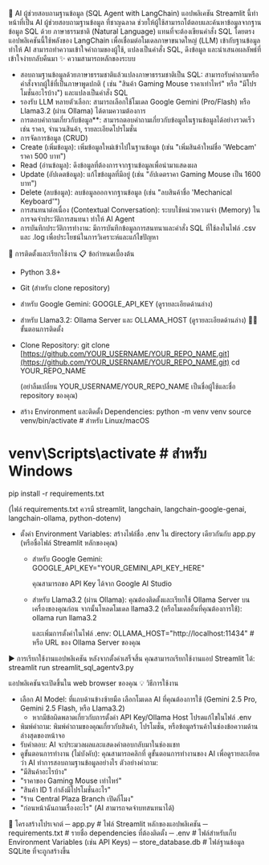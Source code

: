 🤖 AI ผู้ช่วยสอบถามฐานข้อมูล (SQL Agent with LangChain)
แอปพลิเคชัน Streamlit นี้ทำหน้าที่เป็น AI ผู้ช่วยสอบถามฐานข้อมูล ที่ชาญฉลาด ช่วยให้ผู้ใช้สามารถโต้ตอบและค้นหาข้อมูลจากฐานข้อมูล SQL ด้วย ภาษาธรรมชาติ (Natural Language) แทนที่จะต้องเขียนคำสั่ง SQL โดยตรง
แอปพลิเคชันนี้ใช้พลังของ LangChain เพื่อเชื่อมต่อโมเดลภาษาขนาดใหญ่ (LLM) เข้ากับฐานข้อมูล ทำให้ AI สามารถทำความเข้าใจคำถามของผู้ใช้, แปลงเป็นคำสั่ง SQL, ดึงข้อมูล และนำเสนอผลลัพธ์ที่เข้าใจง่ายกลับคืนมา
✨ ความสามารถหลักของระบบ
 * สอบถามฐานข้อมูลด้วยภาษาธรรมชาติแล้วแปลงภาษาธรรมชาติเป็น SQL: สามารถรับคำถามหรือคำสั่งจากผู้ใช้ที่เป็นภาษาพูดปกติ ( เช่น "สินค้า Gaming Mouse ราคาเท่าไหร่" หรือ "มีโปรโมชั่นอะไรบ้าง") และแปลงเป็นคำสั่ง SQL
 * รองรับ LLM หลายตัวเลือก: สามารถเลือกใช้โมเดล Google Gemini (Pro/Flash) หรือ Llama3.2 (ผ่าน Ollama) ได้ตามความต้องการ
 * การตอบคำถามเกี่ยวกับข้อมูล**: สามารถตอบคำถามเกี่ยวกับข้อมูลในฐานข้อมูลได้อย่างรวดเร็ว เช่น ราคา, จำนวนสินค้า, รายละเอียดโปรโมชั่น
 * การจัดการข้อมูล (CRUD)
  * Create (เพิ่มข้อมูล): เพิ่มข้อมูลใหม่เข้าไปในฐานข้อมูล (เช่น "เพิ่มสินค้าใหม่ชื่อ 'Webcam' ราคา 500 บาท")
  * Read (อ่านข้อมูล): ดึงข้อมูลที่ต้องการจากฐานข้อมูลเพื่อนำมาแสดงผล
  * Update (อัปเดตข้อมูล): แก้ไขข้อมูลที่มีอยู่ (เช่น "อัปเดตราคา Gaming Mouse เป็น 1600 บาท")
  * Delete (ลบข้อมูล): ลบข้อมูลออกจากฐานข้อมูล (เช่น "ลบสินค้าชื่อ 'Mechanical Keyboard'")
* การสนทนาต่อเนื่อง (Contextual Conversation): ระบบใช้หน่วยความจำ (Memory) ในการจดจำประวัติการสนทนา ทำให้ AI Agent 
* การบันทึกประวัติการทำงาน: มีการบันทึกข้อมูลการสนทนาและคำสั่ง SQL ที่ใช้ลงในไฟล์ .csv และ .log เพื่อประโยชน์ในการวิเคราะห์และแก้ไขปัญหา


🚀 การติดตั้งและเรียกใช้งาน
📋 ข้อกำหนดเบื้องต้น
 * Python 3.8+
 * Git (สำหรับ clone repository)
 * สำหรับ Google Gemini: GOOGLE_API_KEY (ดูรายละเอียดด้านล่าง)
 * สำหรับ Llama3.2: Ollama Server และ OLLAMA_HOST (ดูรายละเอียดด้านล่าง)
👨‍💻 ขั้นตอนการติดตั้ง
 * Clone Repository:
   git clone [https://github.com/YOUR_USERNAME/YOUR_REPO_NAME.git](https://github.com/YOUR_USERNAME/YOUR_REPO_NAME.git)
cd YOUR_REPO_NAME

   (อย่าลืมเปลี่ยน YOUR_USERNAME/YOUR_REPO_NAME เป็นชื่อผู้ใช้และชื่อ repository ของคุณ)
 * สร้าง Environment และติดตั้ง Dependencies:
   python -m venv venv
source venv/bin/activate  # สำหรับ Linux/macOS
# venv\Scripts\activate    # สำหรับ Windows
pip install -r requirements.txt

   (ไฟล์ requirements.txt ควรมี streamlit, langchain, langchain-google-genai, langchain-ollama, python-dotenv)
 * ตั้งค่า Environment Variables:
   สร้างไฟล์ชื่อ .env ใน directory เดียวกันกับ app.py (หรือชื่อไฟล์ Streamlit หลักของคุณ)
   * สำหรับ Google Gemini:
     GOOGLE_API_KEY="YOUR_GEMINI_API_KEY_HERE"

     คุณสามารถขอ API Key ได้จาก Google AI Studio
   * สำหรับ Llama3.2 (ผ่าน Ollama):
     คุณต้องติดตั้งและเรียกใช้ Ollama Server บนเครื่องของคุณก่อน จากนั้นโหลดโมเดล llama3.2 (หรือโมเดลอื่นที่คุณต้องการใช้):
     ollama run llama3.2

     และเพิ่มการตั้งค่าในไฟล์ .env:
     OLLAMA_HOST="http://localhost:11434" # หรือ URL ของ Ollama Server ของคุณ

▶️ การเรียกใช้งานแอปพลิเคชัน
หลังจากตั้งค่าเสร็จสิ้น คุณสามารถเรียกใช้งานแอป Streamlit ได้:
streamlit run streamlit_sql_agentv3.py

แอปพลิเคชันจะเปิดขึ้นใน web browser ของคุณ
💡 วิธีการใช้งาน
 * เลือก AI Model: ที่แถบด้านข้างซ้ายมือ เลือกโมเดล AI ที่คุณต้องการใช้ (Gemini 2.5 Pro, Gemini 2.5 Flash, หรือ Llama3.2)
   * หากมีข้อผิดพลาดเกี่ยวกับการตั้งค่า API Key/Ollama Host โปรดแก้ไขในไฟล์ .env
 * พิมพ์คำถาม: พิมพ์คำถามของคุณเกี่ยวกับสินค้า, โปรโมชั่น, หรือข้อมูลร้านค้าในช่องข้อความด้านล่างสุดของหน้าจอ
 * รับคำตอบ: AI จะประมวลผลและแสดงคำตอบกลับมาในช่องแชท
 * ดูขั้นตอนการทำงาน (ไม่บังคับ): คุณสามารถคลิกที่ ดูขั้นตอนการทำงานของ AI เพื่อดูรายละเอียดว่า AI ทำการสอบถามฐานข้อมูลอย่างไร
ตัวอย่างคำถาม:
 * "มีสินค้าอะไรบ้าง"
 * "ราคาของ Gaming Mouse เท่าไหร่"
 * "สินค้า ID 1 กำลังมีโปรโมชั่นอะไร"
 * "ร้าน Central Plaza Branch เปิดกี่โมง"
 * "ก่อนหน้าฉันถามเรื่องอะไร" (AI สามารถจดจำบทสนทนาได้)

📁 โครงสร้างโปรเจกต์
    ─ app.py             # ไฟล์ Streamlit หลักของแอปพลิเคชัน
    ─ requirements.txt   # รายชื่อ dependencies ที่ต้องติดตั้ง
    ─ .env               # ไฟล์สำหรับเก็บ Environment Variables (เช่น API Keys)
    ─ store_database.db  # ไฟล์ฐานข้อมูล SQLite ที่จะถูกสร้างขึ้น


